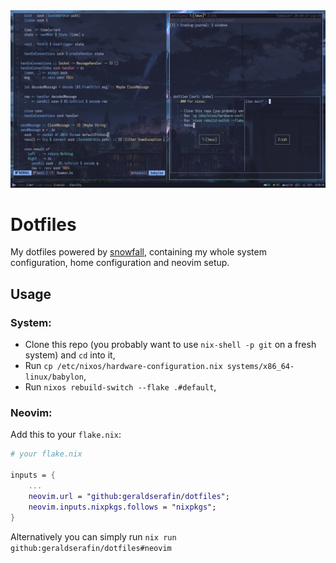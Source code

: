 <img src="./assets/rice-img-0.jpg" />

# Dotfiles

My dotfiles powered by <a href="https://github.com/snowfallorg">snowfall</a>, containing my whole system configuration, home configuration and neovim setup.

## Usage

### System:

- Clone this repo (you probably want to use `nix-shell -p git` on a fresh system) and `cd` into it,
- Run `cp /etc/nixos/hardware-configuration.nix systems/x86_64-linux/babylon`,
- Run `nixos rebuild-switch --flake .#default`,

### Neovim:

Add this to your `flake.nix`:

```nix
# your flake.nix

inputs = {
    ...
    neovim.url = "github:geraldserafin/dotfiles";
    neovim.inputs.nixpkgs.follows = "nixpkgs";
}
```

Alternatively you can simply run `nix run github:geraldserafin/dotfiles#neovim`
